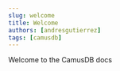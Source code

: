 ```yaml
---
slug: welcome
title: Welcome
authors: [andresgutierrez]
tags: [camusdb]
---
```


Welcome to the CamusDB docs